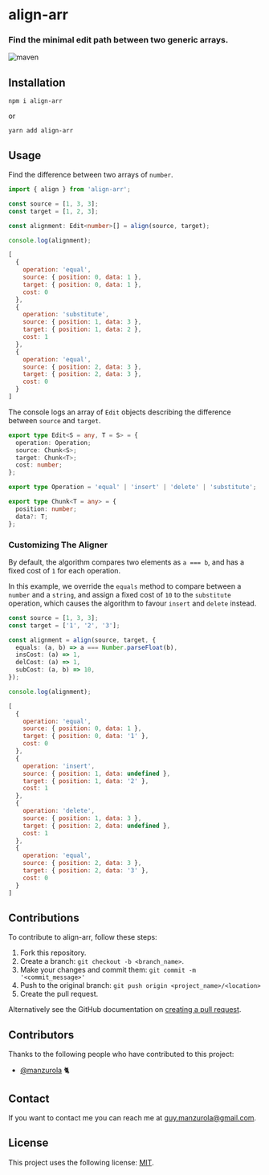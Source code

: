# align-arr
### Find the minimal edit path between two generic arrays.

![maven](https://github.com/manzurola/align-arr/actions/workflows/node.js.yml/badge.svg)

## Installation

```
npm i align-arr
```
or
```
yarn add align-arr
```

## Usage

Find the difference between two arrays of `number`.

```ts
import { align } from 'align-arr';

const source = [1, 3, 3];
const target = [1, 2, 3];

const alignment: Edit<number>[] = align(source, target);

console.log(alignment);
```

```js
[
  {
    operation: 'equal',
    source: { position: 0, data: 1 },
    target: { position: 0, data: 1 },
    cost: 0
  },
  {
    operation: 'substitute',
    source: { position: 1, data: 3 },
    target: { position: 1, data: 2 },
    cost: 1
  },
  {
    operation: 'equal',
    source: { position: 2, data: 3 },
    target: { position: 2, data: 3 },
    cost: 0
  }
]
```

The console logs an array of `Edit` objects describing the difference between `source` and `target`.

```ts
export type Edit<S = any, T = S> = {
  operation: Operation;
  source: Chunk<S>;
  target: Chunk<T>;
  cost: number;
};

export type Operation = 'equal' | 'insert' | 'delete' | 'substitute';

export type Chunk<T = any> = {
  position: number;
  data?: T;
};
```

### Customizing The Aligner

By default, the algorithm compares two elements as `a === b`, and has a fixed cost of `1` for each operation.

In this example, we override the `equals` method to compare between a `number` and a `string`, and assign a fixed cost of `10` to the `substitute` operation, which causes the algorithm to favour `insert` and `delete` instead.

```ts
const source = [1, 3, 3];
const target = ['1', '2', '3'];

const alignment = align(source, target, {
  equals: (a, b) => a === Number.parseFloat(b),
  insCost: (a) => 1,
  delCost: (a) => 1,
  subCost: (a, b) => 10,
});

console.log(alignment);
```

```js
[
  {
    operation: 'equal',
    source: { position: 0, data: 1 },
    target: { position: 0, data: '1' },
    cost: 0
  },
  {
    operation: 'insert',
    source: { position: 1, data: undefined },
    target: { position: 1, data: '2' },
    cost: 1
  },
  {
    operation: 'delete',
    source: { position: 1, data: 3 },
    target: { position: 2, data: undefined },
    cost: 1
  },
  {
    operation: 'equal',
    source: { position: 2, data: 3 },
    target: { position: 2, data: '3' },
    cost: 0
  }
]
```


## Contributions

To contribute to align-arr, follow these steps:

1. Fork this repository.
2. Create a branch: `git checkout -b <branch_name>`.
3. Make your changes and commit them: `git commit -m '<commit_message>'`
4. Push to the original branch: `git push origin <project_name>/<location>`
5. Create the pull request.

Alternatively see the GitHub documentation on [creating a pull request](https://docs.github.com/en/github/collaborating-with-pull-requests/proposing-changes-to-your-work-with-pull-requests/creating-a-pull-request).

        
## Contributors
        
Thanks to the following people who have contributed to this project:
        
* [@manzurola](https://github.com/manzurola) 🐈        

## Contact

If you want to contact me you can reach me at [guy.manzurola@gmail.com](guy.manzurola@gmail.com).

## License
        
This project uses the following license: [MIT](https://github.com/manzurola/aligner/blob/main/LICENSE).

